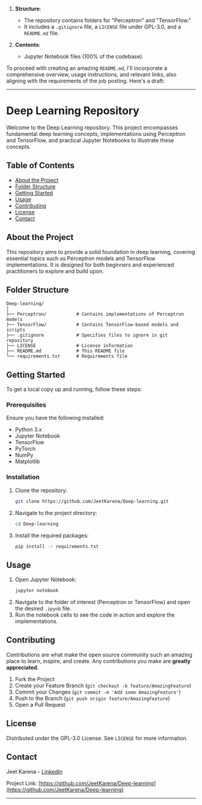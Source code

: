 1. **Structure**:
   - The repository contains folders for "Perceptron" and "TensorFlow."
   - It includes a `.gitignore` file, a `LICENSE` file under GPL-3.0, and a `README.md` file.

2. **Contents**:
   - Jupyter Notebook files (100% of the codebase).

To proceed with creating an amazing `README.md`, I'll incorporate a comprehensive overview, usage instructions, and relevant links, also aligning with the requirements of the job posting. Here's a draft:

---

# Deep Learning Repository

Welcome to the Deep Learning repository. This project encompasses fundamental deep learning concepts, implementations using Perceptron and TensorFlow, and practical Jupyter Notebooks to illustrate these concepts.

## Table of Contents
- [About the Project](#about-the-project)
- [Folder Structure](#folder-structure)
- [Getting Started](#getting-started)
- [Usage](#usage)
- [Contributing](#contributing)
- [License](#license)
- [Contact](#contact)

## About the Project
This repository aims to provide a solid foundation in deep learning, covering essential topics such as Perceptron models and TensorFlow implementations. It is designed for both beginners and experienced practitioners to explore and build upon.

## Folder Structure
```
Deep-learning/
│
├── Perceptron/           # Contains implementations of Perceptron models
├── TensorFlow/           # Contains TensorFlow-based models and scripts
├── .gitignore            # Specifies files to ignore in git repository
├── LICENSE               # License information
├── README.md             # This README file
└── requirements.txt      # Requirements file
```

## Getting Started
To get a local copy up and running, follow these steps:

### Prerequisites
Ensure you have the following installed:
- Python 3.x
- Jupyter Notebook
- TensorFlow
- PyTorch
- NumPy
- Matplotlib

### Installation
1. Clone the repository:
   ```sh
   git clone https://github.com/JeetKarena/Deep-learning.git
   ```
2. Navigate to the project directory:
   ```sh
   cd Deep-learning
   ```
3. Install the required packages:
   ```sh
   pip install -r requirements.txt
   ```

## Usage
1. Open Jupyter Notebook:
   ```sh
   jupyter notebook
   ```
2. Navigate to the folder of interest (Perceptron or TensorFlow) and open the desired `.ipynb` file.
3. Run the notebook cells to see the code in action and explore the implementations.

## Contributing
Contributions are what make the open source community such an amazing place to learn, inspire, and create. Any contributions you make are **greatly appreciated**.

1. Fork the Project
2. Create your Feature Branch (`git checkout -b feature/AmazingFeature`)
3. Commit your Changes (`git commit -m 'Add some AmazingFeature'`)
4. Push to the Branch (`git push origin feature/AmazingFeature`)
5. Open a Pull Request

## License
Distributed under the GPL-3.0 License. See `LICENSE` for more information.

## Contact
Jeet Karena - [LinkedIn](https://www.linkedin.com/in/jeet-karena)

Project Link: [https://github.com/JeetKarena/Deep-learning](https://github.com/JeetKarena/Deep-learning)

---
